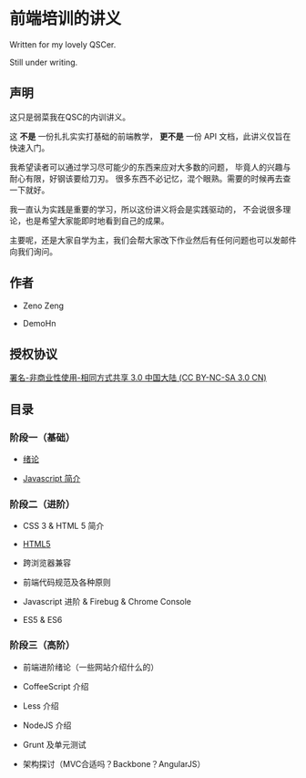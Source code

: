 # 前端培训的讲义

Written for my lovely QSCer.

Still under writing.

## 声明

这只是弱菜我在QSC的内训讲义。

这 __不是__ 一份扎扎实实打基础的前端教学， __更不是__ 一份 API 文档，此讲义仅旨在快速入门。

我希望读者可以通过学习尽可能少的东西来应对大多数的问题，
毕竟人的兴趣与耐心有限，好钢该要给刀刃。
很多东西不必记忆，混个眼熟。需要的时候再去查一下就好。

我一直认为实践是重要的学习，所以这份讲义将会是实践驱动的，
不会说很多理论，也是希望大家能即时地看到自己的成果。

主要呢，还是大家自学为主，我们会帮大家改下作业然后有任何问题也可以发邮件向我们询问。

## 作者

- Zeno Zeng

- DemoHn

## 授权协议

[署名-非商业性使用-相同方式共享 3.0 中国大陆 (CC BY-NC-SA 3.0 CN)](http://creativecommons.org/licenses/by-nc-sa/3.0/cn/)

## 目录

### 阶段一（基础）

- [绪论](绪论.md)

- [Javascript 简介](javascript-intro.md)

### 阶段二（进阶）

- CSS 3 & HTML 5 简介

- [HTML5](HTML5.md)

- 跨浏览器兼容

- 前端代码规范及各种原则

- Javascript 进阶 & Firebug & Chrome Console

- ES5 & ES6

### 阶段三（高阶）

- 前端进阶绪论（一些网站介绍什么的）

- CoffeeScript 介绍

- Less 介绍

- NodeJS 介绍

- Grunt 及单元测试

- 架构探讨（MVC合适吗？Backbone？AngularJS）


